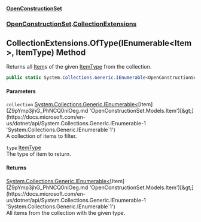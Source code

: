 #### [OpenConstructionSet](index.md 'index')
### [OpenConstructionSet](index.md#OpenConstructionSet 'OpenConstructionSet').[CollectionExtensions](FWc82w3EK+Efojdw03oX_w.md 'OpenConstructionSet.CollectionExtensions')
## CollectionExtensions.OfType(IEnumerable&lt;Item&gt;, ItemType) Method
Returns all [Item](Z9pYmp3jhG_PhNCQ0nlOeg.md 'OpenConstructionSet.Models.Item')s of the given [ItemType](QKunUA3okX9+HGcnTOur3g.md 'OpenConstructionSet.Models.ItemType') from the collection.  
```csharp
public static System.Collections.Generic.IEnumerable<OpenConstructionSet.Models.Item> OfType(this System.Collections.Generic.IEnumerable<OpenConstructionSet.Models.Item> collection, OpenConstructionSet.Models.ItemType type);
```
#### Parameters
<a name='OpenConstructionSet_CollectionExtensions_OfType(System_Collections_Generic_IEnumerable_OpenConstructionSet_Models_Item__OpenConstructionSet_Models_ItemType)_collection'></a>
`collection` [System.Collections.Generic.IEnumerable&lt;](https://docs.microsoft.com/en-us/dotnet/api/System.Collections.Generic.IEnumerable-1 'System.Collections.Generic.IEnumerable`1')[Item](Z9pYmp3jhG_PhNCQ0nlOeg.md 'OpenConstructionSet.Models.Item')[&gt;](https://docs.microsoft.com/en-us/dotnet/api/System.Collections.Generic.IEnumerable-1 'System.Collections.Generic.IEnumerable`1')  
A collection of items to filter.
  
<a name='OpenConstructionSet_CollectionExtensions_OfType(System_Collections_Generic_IEnumerable_OpenConstructionSet_Models_Item__OpenConstructionSet_Models_ItemType)_type'></a>
`type` [ItemType](QKunUA3okX9+HGcnTOur3g.md 'OpenConstructionSet.Models.ItemType')  
The type of item to return.
  
#### Returns
[System.Collections.Generic.IEnumerable&lt;](https://docs.microsoft.com/en-us/dotnet/api/System.Collections.Generic.IEnumerable-1 'System.Collections.Generic.IEnumerable`1')[Item](Z9pYmp3jhG_PhNCQ0nlOeg.md 'OpenConstructionSet.Models.Item')[&gt;](https://docs.microsoft.com/en-us/dotnet/api/System.Collections.Generic.IEnumerable-1 'System.Collections.Generic.IEnumerable`1')  
All items from the collection with the given type.
